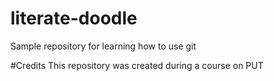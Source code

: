 # literate-doodle
Sample repository for learning how to use git

#Credits
This repository was created during a course on PUT
